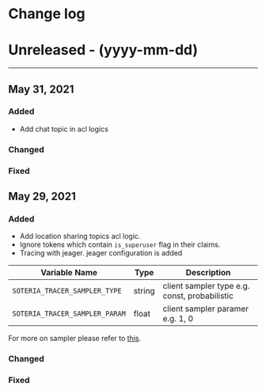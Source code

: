 # Change log

# Unreleased - (yyyy-mm-dd)

---

## May 31, 2021

### Added

- Add chat topic in acl logics

### Changed

### Fixed

## May 29, 2021

### Added

- Add location sharing topics acl logic.
- Ignore tokens which contain `is_superuser` flag in their claims.
- Tracing with jeager. jeager configuration is added

| **Variable Name**              | **Type** | **Description**                               |
| ------------------------------ | -------- | --------------------------------------------- |
| `SOTERIA_TRACER_SAMPLER_TYPE`  | string   | client sampler type e.g. const, probabilistic |
| `SOTERIA_TRACER_SAMPLER_PARAM` | float    | client sampler paramer e.g. 1, 0              |

For more on sampler please refer to [this](https://www.jaegertracing.io/docs/1.22/sampling/).

### Changed

### Fixed
